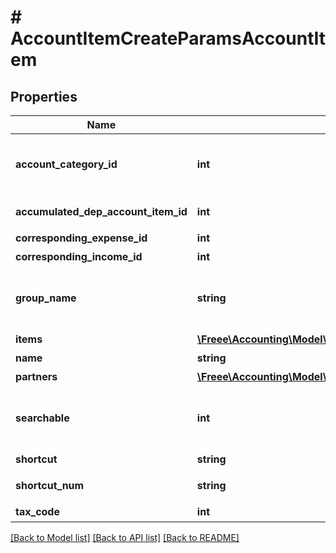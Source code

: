 # # AccountItemCreateParamsAccountItem

## Properties

Name | Type | Description | Notes
------------ | ------------- | ------------- | -------------
**account_category_id** | **int** | 勘定科目カテゴリーID Selectablesフォーム用選択項目情報エンドポイント(account_groups.account_category_id)で取得可能です |
**accumulated_dep_account_item_id** | **int** | 減価償却累計額勘定科目ID（法人のみ利用可能） | [optional]
**corresponding_expense_id** | **int** | 支出取引相手勘定科目ID |
**corresponding_income_id** | **int** | 収入取引相手勘定科目ID |
**group_name** | **string** | 決算書表示名（小カテゴリー） Selectablesフォーム用選択項目情報エンドポイント(account_groups.name)で取得可能です |
**items** | [**\Freee\Accounting\Model\AccountItemCreateParamsAccountItemItems[]**](AccountItemCreateParamsAccountItemItems.md) | 品目 | [optional]
**name** | **string** | 勘定科目名 (30文字以内) |
**partners** | [**\Freee\Accounting\Model\AccountItemCreateParamsAccountItemItems[]**](AccountItemCreateParamsAccountItemItems.md) | 取引先 | [optional]
**searchable** | **int** | 検索可能:2, 検索不可：3(登録時未指定の場合は2で登録されます。更新時未指定の場合はsearchableは変更されません。) | [optional]
**shortcut** | **string** | ショートカット1 (20文字以内) | [optional]
**shortcut_num** | **string** | ショートカット2(勘定科目コード)(20文字以内) | [optional]
**tax_code** | **int** | 税区分コード |

[[Back to Model list]](../../README.md#models) [[Back to API list]](../../README.md#endpoints) [[Back to README]](../../README.md)
